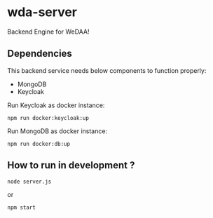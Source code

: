# wda-server

Backend Engine for WeDAA!

## Dependencies

This backend service needs below components to function properly:

-   MongoDB
-   Keycloak

Run Keycloak as docker instance:

```
npm run docker:keycloak:up
```

Run MongoDB as docker instance:

```
npm run docker:db:up
```

## How to run in development ?

```
node server.js
```

or

```
npm start
```
